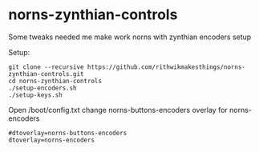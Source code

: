 # norns-zynthian-controls
Some tweaks needed me make work norns with zynthian encoders setup

Setup:

```
git clone --recursive https://github.com/rithwikmakesthings/norns-zynthian-controls.git
cd norns-zynthian-controls
./setup-encoders.sh
./setup-keys.sh
```

Open /boot/config.txt change norns-buttons-encoders overlay for norns-encoders
```
#dtoverlay=norns-buttons-encoders
dtoverlay=norns-encoders
```
